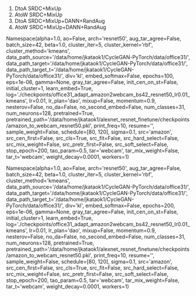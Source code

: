 1. DtoA SRDC+MixUp
2. AtoW SRDC+MixUp
3. DtoA SRDC+MixUp+DANN+RandAug
4. AtoW SRDC+MixUp+DANN+RandAug

Namespace(alpha=1.0, ao=False, arch='resnet50', aug_tar_agree=False, batch_size=42, beta=1.0, cluster_iter=5, cluster_kernel='rbf', cluster_method='kmeans', data_path_source='/data/home/jkataok1/CycleGAN-PyTorch/data/office31/', data_path_target='/data/home/jkataok1/CycleGAN-PyTorch/data/office31/', data_path_target_t='/data/home/jkataok1/CycleGAN-PyTorch/data/office31/', div='kl', embed_softmax=False, epochs=100, eps=1e-06, gamma=None, gray_tar_agree=False, init_cen_on_st=False, initial_cluster=1, learn_embed=True, log='./checkpoints/office31_adapt_amazon2webcam_bs42_resnet50_lr0.01_kmeans', lr=0.01, lr_plan='dao', mixup=False, momentum=0.9, nesterov=False, no_da=False, no_second_embed=False, num_classes=31, num_neurons=128, pretrained=True, pretrained_path='/data/home/jkataok1/alexnet_resnet_finetune/checkpoints/amazon_to_webcam_resnet50.pkl', print_freq=10, resume='', sample_weight=False, schedule=[80, 120], sigma=0.1, src='amazon', src_cen_first=False, src_cls=True, src_fit=False, src_hard_select=False, src_mix_weight=False, src_pretr_first=False, src_soft_select=False, stop_epoch=200, tao_param=0.5, tar='webcam', tar_mix_weight=False, tar_t='webcam', weight_decay=0.0001, workers=1)

Namespace(alpha=1.0, ao=False, arch='resnet50', aug_tar_agree=False, batch_size=42, beta=1.0, cluster_iter=5, cluster_kernel='rbf', cluster_method='kmeans', data_path_source='/data/home/jkataok1/CycleGAN-PyTorch/data/office31/', data_path_target='/data/home/jkataok1/CycleGAN-PyTorch/data/office31/', data_path_target_t='/data/home/jkataok1/CycleGAN-PyTorch/data/office31/', div='kl', embed_softmax=False, epochs=200, eps=1e-06, gamma=None, gray_tar_agree=False, init_cen_on_st=False, initial_cluster=1, learn_embed=True, log='./checkpoints/office31_adapt_amazon2webcam_bs42_resnet50_lr0.01_kmeans', lr=0.01, lr_plan='dao', mixup=False, momentum=0.9, nesterov=False, no_da=False, no_second_embed=False, num_classes=31, num_neurons=128, pretrained=True, pretrained_path='/data/home/jkataok1/alexnet_resnet_finetune/checkpoints/amazon_to_webcam_resnet50.pkl', print_freq=10, resume='', sample_weight=False, schedule=[80, 120], sigma=0.1, src='amazon', src_cen_first=False, src_cls=True, src_fit=False, src_hard_select=False, src_mix_weight=False, src_pretr_first=False, src_soft_select=False, stop_epoch=200, tao_param=0.5, tar='webcam', tar_mix_weight=False, tar_t='webcam', weight_decay=0.0001, workers=1)
